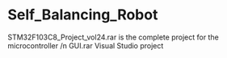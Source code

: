 # Self_Balancing_Robot
STM32F103C8_Project_vol24.rar is the complete project for the microcontroller /n
GUI.rar Visual Studio project
